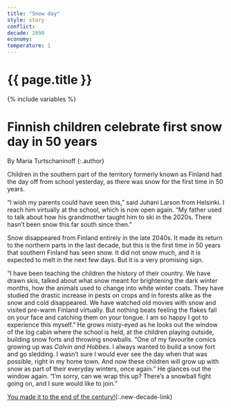 ```yaml
---
title: "Snow day"
style: story
conflict: 
decade: 2090
economy: 
temperature: 1
---
```


<h1>{{ page.title }}</h1>

{% include variables %}
# Finnish children celebrate first snow day in 50 years

By Maria Turtschaninoff
{:.author}

Children in the southern part of the territory formerly known as Finland had the day off from school yesterday, as there was snow for the first time in 50 years.

“I wish my parents could have seen this,” said Juhani Larson from Helsinki. I reach him virtually at the school, which is now open again. “My father used to talk about how his grandmother taught him to ski in the 2020s. There hasn’t been snow this far south since then.”

Snow disappeared from Finland entirely in the late 2040s. It made its return to the northern parts in the last decade, but this is the first time in 50 years that southern Finland has seen snow. It did not snow much, and it is expected to melt in the next few days. But it is a very promising sign.

“I have been teaching the children the history of their country. We have drawn skis, talked about what snow meant for brightening the dark winter months, how the animals used to change into white winter coats. They have studied the drastic increase in pests on crops and in forests alike as the snow and cold disappeared. We have watched old movies with snow and visited pre-warm Finland virtually. But nothing beats feeling the flakes fall on your face and catching them on your tongue. I am so happy I got to experience this myself.” He grows misty-eyed as he looks out the window of the log cabin where the school is held, at the children playing outside, building snow forts and throwing snowballs. “One of my favourite comics growing up was *Calvin and Hobbes*. I always wanted to build a snow fort and go sledding. I wasn’t sure I would ever see the day when that was possible, right in my home town. And now these children will grow up with snow as part of their everyday winters, once again.” He glances out the window again. “I’m sorry, can we wrap this up? There’s a snowball fight going on, and I sure would like to join.”

[You made it to the end of the century!](ending_2100-ecotopia.html){:.new-decade-link}
